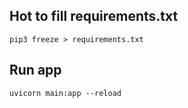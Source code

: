 ## Hot to fill requirements.txt
```shell
pip3 freeze > requirements.txt
```

## Run app
```shell
uvicorn main:app --reload
```
